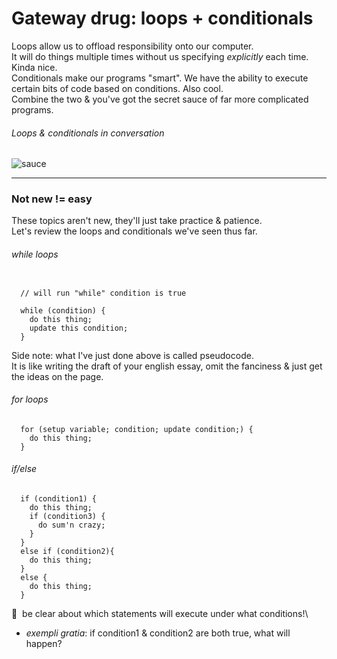 # Gateway drug: loops + conditionals
Loops allow us to offload responsibility onto our computer.\
It will do things multiple times without us specifying _explicitly_ each time. Kinda nice.\
Conditionals make our programs "smart". We have the ability to execute certain bits of code based on conditions. Also cool.\
Combine the two & you've got the secret sauce of far more complicated programs.
###### Loops & conditionals in conversation
![sauce](noodleSauce.gif)

----
### Not new != easy
These topics aren't new, they'll just take practice & patience.\
Let's review the loops and conditionals we've seen thus far.
###### while loops
```

  // will run "while" condition is true
  
  while (condition) {
    do this thing;
    update this condition;
  }
```
Side note: what I've just done above is called pseudocode.\
It is like writing the draft of your english essay, omit the fanciness & just get the ideas on the page.
###### for loops
```
  for (setup variable; condition; update condition;) {
    do this thing;
  }
```
###### if/else
```  
  if (condition1) {
    do this thing;
    if (condition3) {
      do sum'n crazy;
    }
  }
  else if (condition2){
    do this thing;
  }
  else {
    do this thing;
  }
```
:eyes:&nbsp; be clear about which statements will execute under what conditions!\
  - _exempli gratia_: if condition1 & condition2 are both true, what will happen?
  
